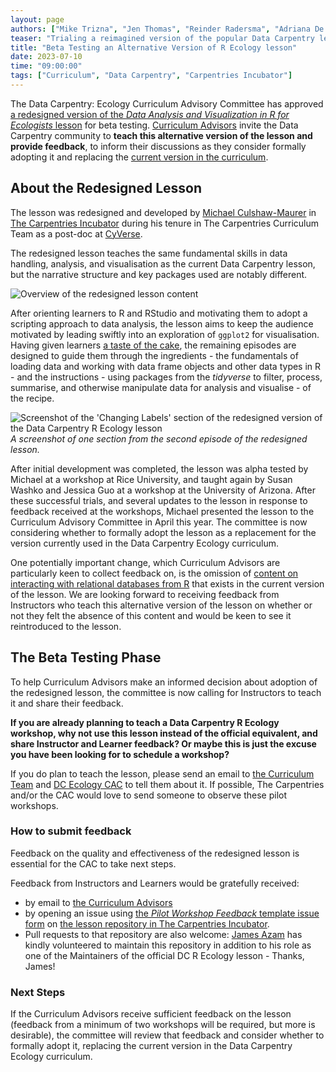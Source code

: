 ```yaml
---
layout: page
authors: ["Mike Trizna", "Jen Thomas", "Reinder Radersma", "Adriana De Palma", "Sichong Peng", "Michael Culshaw-Maurer", "Toby Hodges", "Erin Becker"]
teaser: "Trialing a reimagined version of the popular Data Carpentry lesson: Data Analysis and Visualization in R for Ecologists."
title: "Beta Testing an Alternative Version of R Ecology lesson"
date: 2023-07-10
time: "09:00:00"
tags: ["Curriculum", "Data Carpentry", "Carpentries Incubator"]
---
```


The Data Carpentry: Ecology Curriculum Advisory Committee has approved 
[a redesigned version of the _Data Analysis and Visualization in R for Ecologists_ lesson][r-ecology-alt]
for beta testing.
[Curriculum Advisors][curriculum-advisors] invite the Data Carpentry community to 
**teach this alternative version of the lesson and provide feedback**,
to inform their discussions as they consider formally adopting it and replacing the [current version in the curriculum][r-ecology-current].


## About the Redesigned Lesson
The lesson was redesigned and developed by [Michael Culshaw-Maurer][mcm]
in [The Carpentries Incubator][incubator]
during his tenure in The Carpentries Curriculum Team
as a post-doc at [CyVerse][cyverse].

The redesigned lesson teaches the same fundamental skills in data handling, analysis, and visualisation
as the current Data Carpentry lesson,
but the narrative structure and key packages used are notably different.

![Overview of the redesigned lesson content](/blog/2023/07/2023-07-10-r-ecology-alt-beta-overview.svg)

After orienting learners to R and RStudio 
and motivating them to adopt a scripting approach to data analysis,
the lesson aims to keep the audience motivated by
leading swiftly into an exploration of `ggplot2` for visualisation.
Having given learners [a taste of the cake][ccmcr19-keynote],
the remaining episodes are designed to guide them through 
the ingredients - the fundamentals of loading data and working with data frame objects and other data types in R -
and the instructions - using packages from the _tidyverse_ to filter, process, summarise, and otherwise manipulate data for analysis and visualise -
of the recipe.

![Screenshot of the 'Changing Labels' section of the redesigned version of the Data Carpentry R Ecology lesson](/blog/2023/07/2023-07-10-r-ecology-alt-beta-screenshot.png)
_A screenshot of one section from the second episode of the redesigned lesson._

After initial development was completed, 
the lesson was alpha tested by Michael at a workshop at Rice University,
and taught again by Susan Washko and Jessica Guo at a workshop at the University of Arizona.
After these successful trials, and several updates to the lesson in response to feedback received at the workshops,
Michael presented the lesson to the Curriculum Advisory Committee in April this year.
The committee is now considering whether to formally adopt the lesson 
as a replacement for the version currently used in the Data Carpentry Ecology curriculum. 

One potentially important change, which Curriculum Advisors are particularly keen to collect feedback on,
is the omission of [content on interacting with relational databases from R][r-ecology-sql]
that exists in the current version of the lesson.
We are looking forward to receiving feedback from Instructors who teach this alternative version of the lesson
on whether or not they felt the absence of this content 
and would be keen to see it reintroduced to the lesson.


## The Beta Testing Phase
To help Curriculum Advisors make an informed decision about adoption of the redesigned lesson,
the committee is now calling for Instructors to teach it and share their feedback.

**If you are already planning to teach a Data Carpentry R Ecology workshop,
why not use this lesson instead of the official equivalent,
and share Instructor and Learner feedback?
Or maybe this is just the excuse you have been looking for to schedule a workshop?**

If you do plan to teach the lesson, 
please send an email to [the Curriculum Team](mailto:curriculum@carpentries.org) 
and [DC Ecology CAC](mailto:curriculum-advisors-ecology@lists.carpentries.org) 
to tell them about it.
If possible, The Carpentries and/or the CAC would love to send someone to observe these pilot workshops.

### How to submit feedback
Feedback on the quality and effectiveness of the redesigned lesson is essential for the CAC to take next steps.

Feedback from Instructors and Learners would be gratefully received: 

- by email to [the Curriculum Advisors](mailto:curriculum-advisors-ecology@lists.carpentries.org)
- by opening an issue using [the _Pilot Workshop Feedback_ template issue form][pilot-workshop-feedback-issue]
on [the lesson repository in The Carpentries Incubator][r-ecology-alt-repo].
- Pull requests to that repository are also welcome:
  [James Azam][james] has kindly volunteered to maintain this repository 
  in addition to his role as one of the Maintainers of the official DC R Ecology lesson - Thanks, James!

### Next Steps
If the Curriculum Advisors receive sufficient feedback on the lesson
(feedback from a minimum of two workshops will be required, but more is desirable),
the committee will review that feedback and consider whether to formally adopt it,
replacing the current version in the Data Carpentry Ecology curriculum.


[ccmcr19-keynote]: https://www.youtube.com/watch?v=fQ4t7p6ZXDg
[curriculum-advisors]: https://carpentries.org/curriculum-advisors/
[cyverse]: https://www.cyverse.org/
[incubator]: https://carpentries-incubator.org/
[james]: https://github.com/jamesmbaazam
[mcm]: https://www.michaelc-m.com/
[pilot-workshop-feedback-issue]: https://github.com/carpentries-incubator/R-ecology-lesson-alternative/issues/new?assignees=&labels=type%3Adiscussion&projects=&template=pilot_workshop_feedback.yml&title=%5BPilot+workshop+feedback%5D%3A+
[r-ecology-alt]: https://carpentries-incubator.github.io/R-ecology-lesson-alternative/
[r-ecology-alt-repo]: https://github.com/carpentries-incubator/R-ecology-lesson-alternative
[r-ecology-current]: https://datacarpentry.org/R-ecology-lesson
[r-ecology-sql]: https://datacarpentry.org/R-ecology-lesson/05-r-and-databases.html
